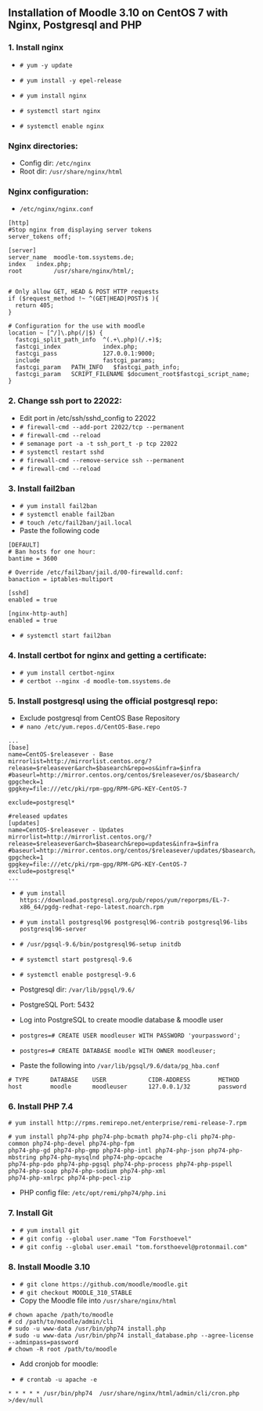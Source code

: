 ## Installation of Moodle 3.10 on CentOS 7 with Nginx, Postgresql and PHP

### 1. Install nginx
* `# yum -y update`
* `# yum install -y epel-release`
* `# yum install nginx`

* `# systemctl start nginx`
* `# systemctl enable nginx`

###  Nginx directories:
*  Config dir: `/etc/nginx`
*  Root dir: `/usr/share/nginx/html`

###   Nginx configuration:
*  `/etc/nginx/nginx.conf`

  ```
  [http]
  #Stop nginx from displaying server tokens
  server_tokens off;

  [server]
  server_name  moodle-tom.ssystems.de;
  index   index.php;
  root         /usr/share/nginx/html/;


  # Only allow GET, HEAD & POST HTTP requests
  if ($request_method !~ ^(GET|HEAD|POST)$ ){
    return 405;
  }

  # Configuration for the use with moodle
  location ~ [^/]\.php(/|$) {
    fastcgi_split_path_info  ^(.+\.php)(/.+)$;
    fastcgi_index            index.php;
    fastcgi_pass             127.0.0.1:9000;
    include                  fastcgi_params;
    fastcgi_param   PATH_INFO	$fastcgi_path_info;
    fastcgi_param   SCRIPT_FILENAME $document_root$fastcgi_script_name;
  }
```
### 2. Change ssh port to 22022:
* Edit port in /etc/ssh/sshd_config to 22022
* `# firewall-cmd --add-port 22022/tcp --permanent`
* `# firewall-cmd --reload`
* `# semanage port -a -t ssh_port_t -p tcp 22022`
* `# systemctl restart sshd`
* `# firewall-cmd --remove-service ssh --permanent`
* `# firewall-cmd --reload`

### 3. Install fail2ban
* `# yum install fail2ban`
* `# systemctl enable fail2ban`
* `# touch /etc/fail2ban/jail.local`
* Paste the following code
```
[DEFAULT]
# Ban hosts for one hour:
bantime = 3600

# Override /etc/fail2ban/jail.d/00-firewalld.conf:
banaction = iptables-multiport

[sshd]
enabled = true

[nginx-http-auth]
enabled = true

```
* `# systemctl start fail2ban`

### 4. Install certbot for nginx and getting a certificate:
* `# yum install certbot-nginx`
* `# certbot --nginx -d moodle-tom.ssystems.de`

### 5. Install postgresql using the official postgresql repo:
* Exclude postgresql from CentOS Base Repository
* `# nano /etc/yum.repos.d/CentOS-Base.repo`

```
...
[base]
name=CentOS-$releasever - Base
mirrorlist=http://mirrorlist.centos.org/?release=$releasever&arch=$basearch&repo=os&infra=$infra
#baseurl=http://mirror.centos.org/centos/$releasever/os/$basearch/
gpgcheck=1
gpgkey=file:///etc/pki/rpm-gpg/RPM-GPG-KEY-CentOS-7

exclude=postgresql*

#released updates
[updates]
name=CentOS-$releasever - Updates
mirrorlist=http://mirrorlist.centos.org/?release=$releasever&arch=$basearch&repo=updates&infra=$infra
#baseurl=http://mirror.centos.org/centos/$releasever/updates/$basearch/
gpgcheck=1
gpgkey=file:///etc/pki/rpm-gpg/RPM-GPG-KEY-CentOS-7
exclude=postgresql*
...
```
* `# yum install https://download.postgresql.org/pub/repos/yum/reporpms/EL-7-x86_64/pgdg-redhat-repo-latest.noarch.rpm`

* `# yum install postgresql96 postgresql96-contrib postgresql96-libs postgresql96-server`

* `# /usr/pgsql-9.6/bin/postgresql96-setup initdb`

* `# systemctl start postgresql-9.6`
* `# systemctl enable postgresql-9.6`

* Postgresql dir: `/var/lib/pgsql/9.6/`

* PostgreSQL Port: 5432

* Log into PostgreSQL to create moodle database & moodle user
* `postgres=# CREATE USER moodleuser WITH PASSWORD 'yourpassword';`
* `postgres=# CREATE DATABASE moodle WITH OWNER moodleuser;`

* Paste the following into `/var/lib/pgsql/9.6/data/pg_hba.conf`

```
# TYPE      DATABASE    USER            CIDR-ADDRESS        METHOD
host        moodle      moodleuser      127.0.0.1/32        password
```

### 6. Install PHP 7.4
`# yum install http://rpms.remirepo.net/enterprise/remi-release-7.rpm`

```
# yum install php74-php php74-php-bcmath php74-php-cli php74-php-common php74-php-devel php74-php-fpm
php74-php-gd php74-php-gmp php74-php-intl php74-php-json php74-php-mbstring php74-php-mysqlnd php74-php-opcache
php74-php-pdo php74-php-pgsql php74-php-process php74-php-pspell php74-php-soap php74-php-sodium php74-php-xml
php74-php-xmlrpc php74-php-pecl-zip
```
* PHP config file: `/etc/opt/remi/php74/php.ini`

### 7. Install Git
* `# yum install git`
* `# git config --global user.name "Tom Forsthoevel"`
* `# git config --global user.email "tom.forsthoevel@protonmail.com"`

### 8. Install Moodle 3.10
* `# git clone https://github.com/moodle/moodle.git`
* `# git checkout MOODLE_310_STABLE`
* Copy the Moodle file into `/usr/share/nginx/html`
```
# chown apache /path/to/moodle
# cd /path/to/moodle/admin/cli
# sudo -u www-data /usr/bin/php74 install.php
# sudo -u www-data /usr/bin/php74 install_database.php --agree-license --adminpass=password
# chown -R root /path/to/moodle
```

* Add cronjob for moodle:
+ `# crontab -u apache -e`
```
* * * * * /usr/bin/php74  /usr/share/nginx/html/admin/cli/cron.php >/dev/null
```
